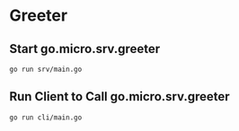# Greeter

## Start go.micro.srv.greeter
```
go run srv/main.go
```

## Run Client to Call go.micro.srv.greeter
```shell
go run cli/main.go
```
